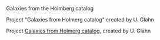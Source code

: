 Galaxies from the Holmberg catalog

Project "Galaxies from Holmerg catalog" created by U. Glahn

Project [Galaxies from Holmerg catalog](http://www.deepsky-visuell.de/Projekte/Holmberg.htm), created by U. Glahn



